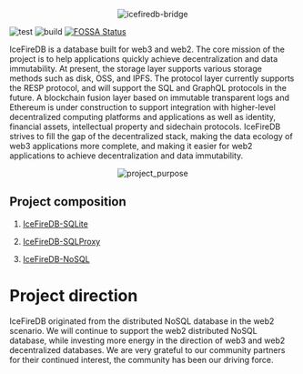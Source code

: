 <p align="center">
<img 
    src="https://raw.githubusercontent.com/IceFireDB/IceFireDB/main/icefiredb-bridge.png" 
     alt="icefiredb-bridge">
</p>

![test](https://github.com/IceFireDB/IceFireDB/actions/workflows/test.yml/badge.svg)
![build](https://github.com/IceFireDB/IceFireDB/actions/workflows/build.yml/badge.svg)
[![FOSSA Status](https://app.fossa.com/api/projects/git%2Bgithub.com%2FIceFireDB%2FIceFireDB.svg?type=shield)](https://app.fossa.com/projects/git%2Bgithub.com%2FIceFireDB%2FIceFireDB?ref=badge_shield)

IceFireDB is a database built for web3 and web2. The core mission of the project is to help applications quickly achieve decentralization and data immutability. At present, the storage layer supports various storage methods such as disk, OSS, and IPFS. The protocol layer currently supports the RESP protocol, and will support the SQL and GraphQL protocols in the future. A blockchain fusion layer based on immutable transparent logs and Ethereum is under construction to support integration with higher-level decentralized computing platforms and applications as well as identity, financial assets, intellectual property and sidechain protocols. IceFireDB strives to fill the gap of the decentralized stack, making the data ecology of web3 applications more complete, and making it easier for web2 applications to achieve decentralization and data immutability.

<p align="center">
<img 
    src="https://raw.githubusercontent.com/IceFireDB/IceFireDB/main/imgs/project_purpose.png" 
     alt="project_purpose">
</p>

## Project composition

1. [IceFireDB-SQLite](https://github.com/IceFireDB/IceFireDB/tree/main/IceFireDB-SQLite)

2. [IceFireDB-SQLProxy](https://github.com/IceFireDB/IceFireDB/tree/main/IceFireDB-SQLProxy)
3. [IceFireDB-NoSQL]([https://github.com/IceFireDB](https://github.com/IceFireDB/IceFireDB))
 
# Project direction

IceFireDB originated from the distributed NoSQL database in the web2 scenario. We will continue to support the web2 distributed NoSQL database, while investing more energy in the direction of web3 and web2 decentralized databases. We are very grateful to our community partners for their continued interest, the community has been our driving force.
